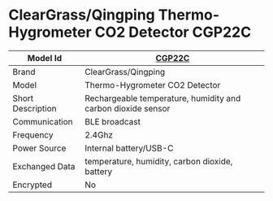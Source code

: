 # ClearGrass/Qingping Thermo-Hygrometer CO2 Detector CGP22C

|Model Id|[CGP22C](https://github.com/theengs/decoder/blob/development/src/devices/CGP22C_json.h)|
|-|-|
|Brand|ClearGrass/Qingping|
|Model|Thermo-Hygrometer CO2 Detector|
|Short Description|Rechargeable temperature, humidity and carbon dioxide sensor|
|Communication|BLE broadcast|
|Frequency|2.4Ghz|
|Power Source|Internal battery/USB-C|
|Exchanged Data|temperature, humidity, carbon dioxide, battery|
|Encrypted|No|
